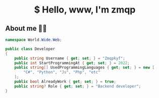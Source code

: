<h1 align="center">$ Hello, www, I'm zmqp</h1>

## About me 🙋‍♂️
```c#
namespace World.Wide.Web;

public class Developer
{
    public string Username { get; set; } = "Zmqpkyf";
    public int StartProgrammingAt { get; set; } = 2022; 
    public string[] UsedProgrammingLanguages { get; set; } = new [
        "C#", "Python", "Js", "Php", "etc"
    ];
    public bool AlreadyWork { get; set; } = true;
    public string? Role { get; set; } = "Backend developer";
}
```
## 
